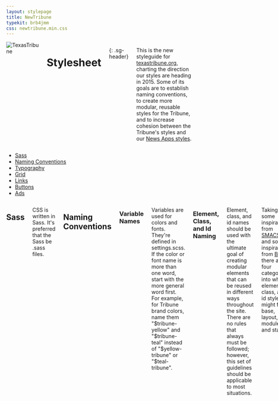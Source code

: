 ```yaml
---
layout: stylepage
title: NewTribune
typekit: brb4jmm
css: newtribune.min.css
---
```


<!-- masthead -->
<div class="texastribune-page">
<div class="masthead sixteen columns">
  <img class="logo" src="https://s3.amazonaws.com/static.texastribune.org/common/images/logo.jpg" title="TexasTribune">

Stylesheet
==========
{: .sg-header}

This is the new styleguide for [texastribune.org](http://www.texastribune.org), charting the direction our styles are heading in 2015. Some of its goals are to establish naming conventions, to create more modular, reusable styles for the Tribune, and to increase cohesion between the Tribune's styles and our <a href="http://apps.texastribune.org/styles/">News Apps styles</a>.

</div><!-- end masthead -->

<div class="four columns"><div id='side-nav'><!-- side nav -->

* [Sass](#sass)
* [Naming Conventions](#naming-conventions)
* [Typography](#typography)
* [Grid](#grid)
* [Links](#links)
* [Buttons](#buttons)
* [Ads](#ads)

</div></div><!-- end side nav -->

<div class="twelve columns omega"><!-- main -->

Sass
----

CSS is written in Sass. It's preferred that the Sass be .sass files.

Naming Conventions
------------------

### Variable Names

Variables are used for colors and fonts. They're defined in settings.scss. If the color or font name is more than one word, start with the more general word first. For example, for Tribune brand colors, name them "$tribune-yellow" and "$tribune-teal" instead of "$yellow-tribune" or "$teal-tribune".

### Element, Class, and Id Naming

Element, class, and id names should be used with the ultimate goal of creating modular elements
that can be reused in different ways throughout the site. There are no rules
that always must be followed; however, this set of guidelines should be applicable
to most situations.

Taking some inspiration from [SMACSS](https://smacss.com/) and some inspiration from [BEM](https://en.bem.info/), there are four categories into which element, class, and id styles might fall: base, layout, module, and state.

#### Base

Base styles are those applied generally with an element selector, a descendant selector, or a child selector.

#### Layout

Layout styles are for the major elements included on a page, such as the header, main body area, and the footer.

#### Module

Module styles exist inside the major layout styles.

#### State

State styles are applied to layout and module styles. They include such states as active, expanded, and collapsed. State classes should be written descriptively. For example, the class for an active element should be "is-active" and the class for an expanded element should be "is-expanded".

Typography
----------

A root font size, defined in settings, sets the absolute font size. This base font size should be set in px on the root html element. Root font size differs based on the device width, and changes at tablet (799px) and mobile (520px). Root font size determines the absolute size of typography elements while keeping their relative sizing consistent.

```sass
$font-root: 18px
$font-root-tablet: 16px
$font-root-mobile: 14px
```

There will likely be a base serif and a base sans-serif font. These are yet to be determined.

We then have different sizes that are relative to this root font size. There are two smaller sizes and three larger sizes. These are sized in rems, to make their sizes relative to the root px size. If every font size should be larger, an update can be made to the $font-root settings. If only one font size should be larger, then an update can be made to that specific relative setting.

```sass
$xxl: 2.4rem
$xl: 2rem
$l: 1.8rem
$m: 1.5rem
$s: 1.2rem
$xs: 1rem
```

The classes for these sizes are ".font-xs", ".font-s", ".font-m", ".font-l", ".font-xl", and ".font-xxl".

This is meant to roughly begin establishing a system to follow; the system and these sizes may be adjusted as we decide on what fonts we are using moving forward. This system was inspired in part by [our news apps typography styles](http://apps.texastribune.org/styles/#typography) to keep cohesion where it makes sense between the two sets of styles.

#### Headers

Each header (h1-h6) is then given font sizes, weights, and any other styles.

<h1 class="font-xxl">h1 header example</h1>
<h2 class="font-xl">h2 header example</h2>
<h3 class="font-l">h3 header example</h3>
<h4 class="font-m">h4 header example</h4>
<h5 class="font-s">h5 header example</h5>
<h6 class="font-xs">h6 header example</h6>

#### Paragraphs

Paragraph elements are given base font sizes and styles.

<p class="font-xs">Paragraph example</p>

#### Social Icons

For social icons, we'll likely use Font Awesome, which is what we currently use.

We'll follow the PRO method outlined on [this page](http://fortawesome.github.io/Font-Awesome/get-started/) in the Font Awesome documentation. We'll include the font-awesome directory inside the Sass for the Tribune project. Only icons currently used in the project will be precompiled; comment out any unused icons so they aren't included in the CSS, and then uncomment as new fonts are needed.

Grid
----

How to approach using a responsive grid framework is still undecided.

Links
-----

Links are a base style element. They are $tribune-teal, and they are underlined when their state is hover.

<a href="#">Click me, I go nowhere</a>

Buttons
-------

Buttons are module elements. These updated button styles are inspired by styles 
originally used by news apps projects.

#### Yellow (default)

<button class="button">.button</button>

#### Teal

<button class="button-teal">.button-teal</button>

#### Ghost

<button class="button-ghost">.button-ghost</button>

Ads
---

The goal for ads is to develop a system that seamlessly responds across desktop and mobile. One possibility is to standardize ad sizes as much as possible across desktop and mobile. For example, most ads might be 300X250 px.

</div><!-- end main -->
</div>

